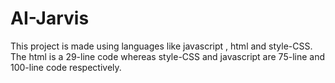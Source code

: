 # AI-Jarvis
This project is made using languages like javascript , html and style-CSS. The html is a 29-line code whereas style-CSS and javascript are 75-line and 100-line code respectively.
